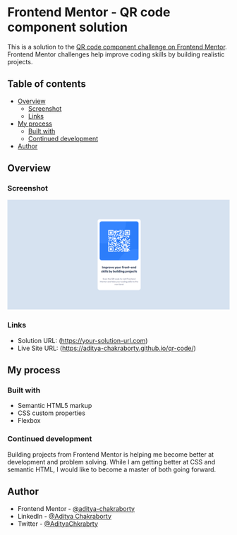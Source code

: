 # Frontend Mentor - QR code component solution

This is a solution to the [QR code component challenge on Frontend Mentor](https://www.frontendmentor.io/challenges/qr-code-component-iux_sIO_H). Frontend Mentor challenges help improve coding skills by building realistic projects. 

## Table of contents

- [Overview](#overview)
  - [Screenshot](#screenshot)
  - [Links](#links)
- [My process](#my-process)
  - [Built with](#built-with)
  - [Continued development](#continued-development)
- [Author](#author)

## Overview

### Screenshot

![./screenshot.png](./screenshot.png)

### Links

- Solution URL: (https://your-solution-url.com)
- Live Site URL: (https://aditya-chakraborty.github.io/qr-code/)

## My process

### Built with

- Semantic HTML5 markup
- CSS custom properties
- Flexbox

### Continued development

Building projects from Frontend Mentor is helping me become better at development and problem solving. While I am getting better at CSS and semantic HTML, I would like to become a master of both going forward.

## Author

- Frontend Mentor - [@aditya-chakraborty](https://www.frontendmentor.io/profile/aditya-chakraborty)
- LinkedIn - [@Aditya Chakraborty](https://www.linkedin.com/in/aditya-chakraborty)
- Twitter - [@AdityaChkrabrty](https://www.twitter.com/AdityaChkrabrty)

